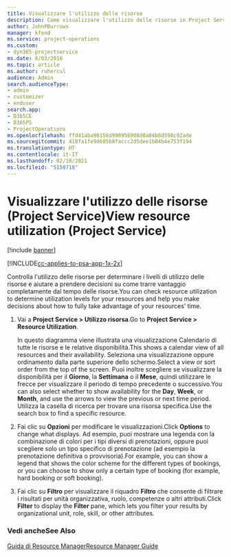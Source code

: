 ```yaml
---
title: Visualizzare l'utilizzo delle risorse
description: Come visualizzare l'utilizzo delle risorse in Project Service
author: JohnPBurrows
manager: kfend
ms.service: project-operations
ms.custom:
- dyn365-projectservice
ms.date: 8/03/2018
ms.topic: article
ms.author: ruhercul
audience: Admin
search.audienceType:
- admin
- customizer
- enduser
search.app:
- D365CE
- D365PS
- ProjectOperations
ms.openlocfilehash: ffd41aba98156d990956908d0a04b8d598c92ade
ms.sourcegitcommit: 418fa1fe9d605b8faccc2d5dee1b04b4e753f194
ms.translationtype: HT
ms.contentlocale: it-IT
ms.lasthandoff: 02/10/2021
ms.locfileid: "5150718"
---
```

# <a name="view-resource-utilization-project-service"></a><span data-ttu-id="6c2ff-103">Visualizzare l'utilizzo delle risorse (Project Service)</span><span class="sxs-lookup"><span data-stu-id="6c2ff-103">View resource utilization (Project Service)</span></span>

[!include [banner](../includes/psa-now-project-operations.md)]

[!INCLUDE[cc-applies-to-psa-app-1x-2x](../includes/cc-applies-to-psa-app-1x-2x.md)]

<span data-ttu-id="6c2ff-104">Controlla l'utilizzo delle risorse per determinare i livelli di utilizzo delle risorse e aiutare a prendere decisioni su come trarre vantaggio completamente dal tempo delle risorse.</span><span class="sxs-lookup"><span data-stu-id="6c2ff-104">You can check resource utilization to determine utilization levels for your resources and help you make decisions about how to fully take advantage of your resources’ time.</span></span>  
  
1. <span data-ttu-id="6c2ff-105">Vai a **Project Service > Utilizzo risorsa**.</span><span class="sxs-lookup"><span data-stu-id="6c2ff-105">Go to **Project Service > Resource Utilization**.</span></span> 

     <span data-ttu-id="6c2ff-106">In questo diagramma viene illustrata una visualizzazione Calendario di tutte le risorse e le relative disponibilità.</span><span class="sxs-lookup"><span data-stu-id="6c2ff-106">This shows a calendar view of all resources and their availability.</span></span> <span data-ttu-id="6c2ff-107">Seleziona una visualizzazione oppure ordinamento dalla parte superiore dello schermo.</span><span class="sxs-lookup"><span data-stu-id="6c2ff-107">Select a view or sort order from the top of the screen.</span></span> <span data-ttu-id="6c2ff-108">Puoi inoltre scegliere se visualizzare la disponibilità per il **Giorno**, la **Settimana** o il **Mese**, quindi utilizzare le frecce per visualizzare il periodo di tempo precedente o successivo.</span><span class="sxs-lookup"><span data-stu-id="6c2ff-108">You can also select whether to show availability for the **Day**, **Week**, or **Month**, and use the arrows to view the previous or next time period.</span></span> <span data-ttu-id="6c2ff-109">Utilizza la casella di ricerca per trovare una risorsa specifica.</span><span class="sxs-lookup"><span data-stu-id="6c2ff-109">Use the search box to find a specific resource.</span></span>      
  
2. <span data-ttu-id="6c2ff-110">Fai clic su **Opzioni** per modificare le visualizzazioni.</span><span class="sxs-lookup"><span data-stu-id="6c2ff-110">Click **Options** to change what displays.</span></span> <span data-ttu-id="6c2ff-111">Ad esempio, puoi mostrare una legenda con la combinazione di colori per i tipi diversi di prenotazioni, oppure puoi scegliere solo un tipo specifico di prenotazione (ad esempio la prenotazione definitiva o provvisoria).</span><span class="sxs-lookup"><span data-stu-id="6c2ff-111">For example, you can show a legend that shows the color scheme for the different types of bookings, or you can choose to show only a certain type of booking (for example, hard booking or soft booking).</span></span>  

3. <span data-ttu-id="6c2ff-112">Fai clic su **Filtro** per visualizzare il riquadro **Filtro** che consente di filtrare i risultati per unità organizzativa, ruolo, competenze o altri attributi.</span><span class="sxs-lookup"><span data-stu-id="6c2ff-112">Click **Filter** to display the **Filter** pane, which lets you filter your results by organizational unit, role, skill, or other attributes.</span></span>  
  
### <a name="see-also"></a><span data-ttu-id="6c2ff-113">Vedi anche</span><span class="sxs-lookup"><span data-stu-id="6c2ff-113">See Also</span></span>  
 [<span data-ttu-id="6c2ff-114">Guida di Resource Manager</span><span class="sxs-lookup"><span data-stu-id="6c2ff-114">Resource Manager Guide</span></span>](../psa/resource-manager-guide.md)
